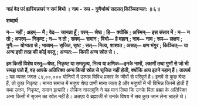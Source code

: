  **नाहं वेद परं ह्यस्मिन्नापरं न समं विभो ।** **नाम** **-** **रूप** **-** **गुणैर्भाव्यं सदसत् किञ्चिदन्यत: ॥ ६॥** 

**शब्दार्थ** 

**न—** **नहीं** **; अहम्—** **मैं** **; वेद—** **जानता हूँ** **; परम्—** **श्रेष्ठ** **; हि—** **क्योंकि** **; अस्मिन्—** **इस संसार में** **; न—** **न तो** **; अपरम्—** **निकृष्ट** **; न—** **न तो** **; समम्—** **समान** **; विभो—** **हे महान्** **; नाम—** **नाम** **; रूप—** **लक्षण** **; गुणै:—** **योग्यता से** **; भाव्यम्—** **सृजित, सृष्ट** **; सत्—** **नित्य,** **शाश्वत** **; असत्—** **क्षण भंगुर** **; किञ्चित्—** **या अन्य इसी तरह की कोई वस्तु** **; अन्यत:—** **किसी अन्य स्रोत से।** **.** 

**हम किसी विशेष वस्तु—श्रेष्ठ, निकृष्ट या समतुल्य, नित्य या क्षणिक—इनके नामों,** **लक्षणों तथा गुणों से जो भी समझ पाते हैं, वह आपके अतिरिक्त अन्य किसी स्रोत से सृजित** **नहीं होती, क्योंकि आप इतने महान् हैं।** **तात्पर्य :** यह व्यक्त जगत ८४,००,००० योनियों में उत्पन्न विविध प्रकार के जीवों से परिपूर्ण है। इनमें से कुछ श्रेष्ठ हैं, तो कुछ निकृष्ट। मानव समाज में मनुष्य श्रेष्ठ प्राणी माना जाता है और मनुष्यों में भी विभिन्न किस्में होती हैं यथा उत्तम, निकृष्ट, समान इत्यादि। लेकिन नारदमुनि ने यह मान लिया कि उनके पिता ब्रह्मा के अतिरिक्त अन्य किसी में सृजन का स्रोत नहीं है। अतएव वे ब्रह्माजी से उनके विषय में सब कुछ जान लेना चाहते थे। 